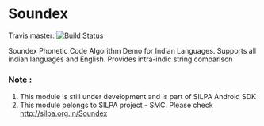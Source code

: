 Soundex
=======

Travis master: [![Build Status](https://travis-ci.org/SujithVadakkepat/sdk-soundex.svg?branch=master)](https://travis-ci.org/SujithVadakkepat/sdk-soundex)

Soundex Phonetic Code Algorithm Demo for Indian Languages. Supports all indian languages and English. Provides intra-indic string comparison

### Note :
1. This module is still under development and is part of SILPA Android SDK
2. This module belongs to SILPA project - SMC. Please check http://silpa.org.in/Soundex
